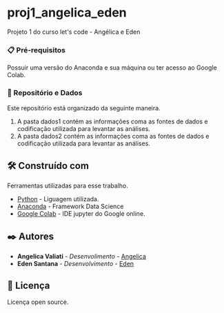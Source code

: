 # proj1_angelica_eden
Projeto 1 do curso let's code - Angélica e Eden

### 📋 Pré-requisitos

Possuir uma versão do Anaconda e sua máquina ou ter acesso ao Google Colab.

### 🔧 Repositório e Dados

Este repositório está organizado da seguinte maneira.

1. A pasta dados1 contém as informações coma as fontes de dados e codificação utilizada para levantar as análises.
2. A pasta dados2 contém as informações coma as fontes de dados e codificação utilizada para levantar as análises.

## 🛠️ Construído com

Ferramentas utilizadas para esse trabalho.

* [Python](https://www.python.org/) - Liguagem utilizada.
* [Anaconda](https://www.anaconda.com/) - Framework Data Science
* [Google Colab](https://colab.research.google.com/notebooks/welcome.ipynb?hl=pt-BR) - IDE jupyter do Google online.
 
## ✒️ Autores

* **Angelica Valiati** - *Desenvolimento* - [Angelica](https://github.com/AngelicaValiati)
* **Eden Santana** - *Desenvolvimento* - [Eden](https://github.com/eosdev)


## 📄 Licença

Licença open source.
